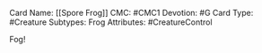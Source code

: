 Card Name: [[Spore Frog]]
CMC: #CMC1
Devotion: #G 
Card Type: #Creature
Subtypes: Frog
Attributes: #CreatureControl

Fog!